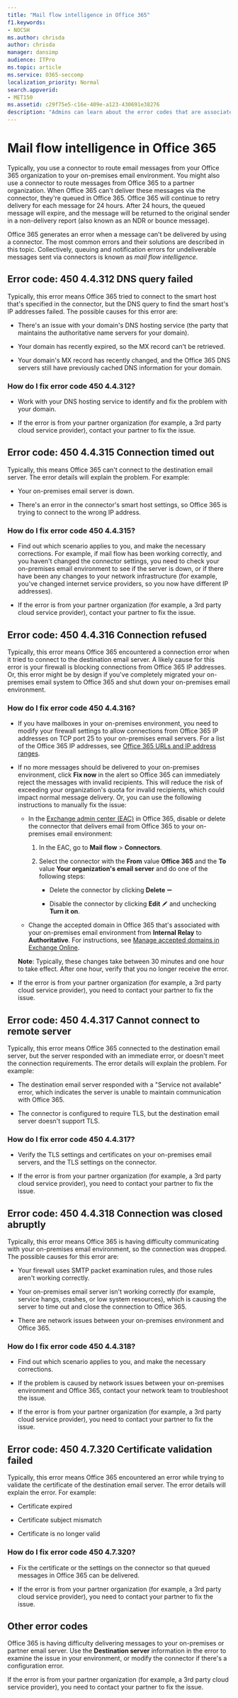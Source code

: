 ```yaml
---
title: "Mail flow intelligence in Office 365"
f1.keywords:
- NOCSH
ms.author: chrisda
author: chrisda
manager: dansimp
audience: ITPro
ms.topic: article
ms.service: O365-seccomp
localization_priority: Normal
search.appverid:
- MET150
ms.assetid: c29f75e5-c16e-409e-a123-430691e38276
description: "Admins can learn about the error codes that are associated with message delivery using connectors in Office 365 (also known as mail flow intelligence)."
---
```


# Mail flow intelligence in Office 365

Typically, you use a connector to route email messages from your Office 365 organization to your on-premises email environment. You might also use a connector to route messages from Office 365 to a partner organization. When Office 365 can't deliver these messages via the connector, they're queued in Office 365. Office 365 will continue to retry delivery for each message for 24 hours. After 24 hours, the queued message will expire, and the message will be returned to the original sender in a non-delivery report (also known as an NDR or bounce message).

Office 365 generates an error when a message can't be delivered by using a connector. The most common errors and their solutions are described in this topic. Collectively, queuing and notification errors for undeliverable messages sent via connectors is known as _mail flow intelligence_.

## Error code: 450 4.4.312 DNS query failed

Typically, this error means Office 365 tried to connect to the smart host that's specified in the connector, but the DNS query to find the smart host's IP addresses failed. The possible causes for this error are:

- There's an issue with your domain's DNS hosting service (the party that maintains the authoritative name servers for your domain).

- Your domain has recently expired, so the MX record can't be retrieved.

- Your domain's MX record has recently changed, and the Office 365 DNS servers still have previously cached DNS information for your domain.

### How do I fix error code 450 4.4.312?

- Work with your DNS hosting service to identify and fix the problem with your domain.

- If the error is from your partner organization (for example, a 3rd party cloud service provider), contact your partner to fix the issue.

## Error code: 450 4.4.315 Connection timed out

Typically, this means Office 365 can't connect to the destination email server. The error details will explain the problem. For example:

- Your on-premises email server is down.

- There's an error in the connector's smart host settings, so Office 365 is trying to connect to the wrong IP address.

### How do I fix error code 450 4.4.315?

- Find out which scenario applies to you, and make the necessary corrections. For example, if mail flow has been working correctly, and you haven't changed the connector settings, you need to check your on-premises email environment to see if the server is down, or if there have been any changes to your network infrastructure (for example, you've changed internet service providers, so you now have different IP addresses).

- If the error is from your partner organization (for example, a 3rd party cloud service provider), contact your partner to fix the issue.

## Error code: 450 4.4.316 Connection refused

Typically, this error means Office 365 encountered a connection error when it tried to connect to the destination email server. A likely cause for this error is your firewall is blocking connections from Office 365 IP addresses. Or, this error might be by design if you've completely migrated your on-premises email system to Office 365 and shut down your on-premises email environment.

### How do I fix error code 450 4.4.316?

- If you have mailboxes in your on-premises environment, you need to modify your firewall settings to allow connections from Office 365 IP addresses on TCP port 25 to your on-premises email servers. For a list of the Office 365 IP addresses, see [Office 365 URLs and IP address ranges](https://docs.microsoft.com/office365/enterprise/urls-and-ip-address-ranges).

- If no more messages should be delivered to your on-premises environment, click **Fix now** in the alert so Office 365 can immediately reject the messages with invalid recipients. This will reduce the risk of exceeding your organization's quota for invalid recipients, which could impact normal message delivery. Or, you can use the following instructions to manually fix the issue:

  - In the [Exchange admin center (EAC)](https://docs.microsoft.com/Exchange/exchange-admin-center) in Office 365, disable or delete the connector that delivers email from Office 365 to your on-premises email environment:

    1. In the EAC, go to **Mail flow** \> **Connectors**.

    2. Select the connector with the **From** value **Office 365** and the **To** value **Your organization's email server** and do one of the following steps:

       - Delete the connector by clicking **Delete** ![Remove icon](../../media/adf01106-cc79-475c-8673-065371c1897b.gif)

       - Disable the connector by clicking **Edit** ![Edit icon](../../media/ebd260e4-3556-4fb0-b0bb-cc489773042c.gif) and unchecking **Turn it on**.

  - Change the accepted domain in Office 365 that's associated with your on-premises email environment from **Internal Relay** to **Authoritative**. For instructions, see [Manage accepted domains in Exchange Online](https://docs.microsoft.com/exchange/mail-flow-best-practices/manage-accepted-domains/manage-accepted-domains).

  **Note**: Typically, these changes take between 30 minutes and one hour to take effect. After one hour, verify that you no longer receive the error.

- If the error is from your partner organization (for example, a 3rd party cloud service provider), you need to contact your partner to fix the issue.

## Error code: 450 4.4.317 Cannot connect to remote server

Typically, this error means Office 365 connected to the destination email server, but the server responded with an immediate error, or doesn't meet the connection requirements. The error details will explain the problem. For example:

- The destination email server responded with a "Service not available" error, which indicates the server is unable to maintain communication with Office 365.

- The connector is configured to require TLS, but the destination email server doesn't support TLS.

### How do I fix error code 450 4.4.317?

- Verify the TLS settings and certificates on your on-premises email servers, and the TLS settings on the connector.

- If the error is from your partner organization (for example, a 3rd party cloud service provider), you need to contact your partner to fix the issue.

## Error code: 450 4.4.318 Connection was closed abruptly

Typically, this error means Office 365 is having difficulty communicating with your on-premises email environment, so the connection was dropped. The possible causes for this error are:

- Your firewall uses SMTP packet examination rules, and those rules aren't working correctly.

- Your on-premises email server isn't working correctly (for example, service hangs, crashes, or low system resources), which is causing the server to time out and close the connection to Office 365.

- There are network issues between your on-premises environment and Office 365.

### How do I fix error code 450 4.4.318?

- Find out which scenario applies to you, and make the necessary corrections.

- If the problem is caused by network issues between your on-premises environment and Office 365, contact your network team to troubleshoot the issue.

- If the error is from your partner organization (for example, a 3rd party cloud service provider), you need to contact your partner to fix the issue.

## Error code: 450 4.7.320 Certificate validation failed

Typically, this error means Office 365 encountered an error while trying to validate the certificate of the destination email server. The error details will explain the error. For example:

- Certificate expired

- Certificate subject mismatch

- Certificate is no longer valid

### How do I fix error code 450 4.7.320?

- Fix the certificate or the settings on the connector so that queued messages in Office 365 can be delivered.

- If the error is from your partner organization (for example, a 3rd party cloud service provider), you need to contact your partner to fix the issue.

## Other error codes

Office 365 is having difficulty delivering messages to your on-premises or partner email server. Use the **Destination server** information in the error to examine the issue in your environment, or modify the connector if there's a configuration error.

If the error is from your partner organization (for example, a 3rd party cloud service provider), you need to contact your partner to fix the issue.
